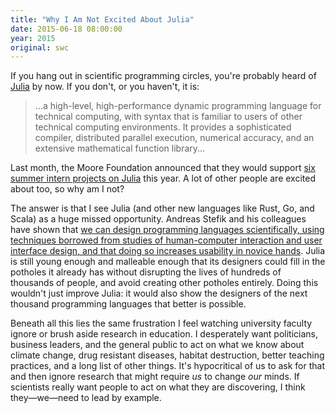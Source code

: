 ```yaml
---
title: "Why I Am Not Excited About Julia"
date: 2015-06-18 08:00:00
year: 2015
original: swc
---
```

<p>
  If you hang out in scientific programming circles,
  you're probably heard of <a href="http://julialang.org/">Julia</a> by now.
  If you don't, or you haven't,
  it is:
</p>
<blockquote>
  <p>
    ...a high-level, high-performance dynamic programming language for technical computing,
    with syntax that is familiar to users of other technical computing environments.
    It provides a sophisticated compiler, distributed parallel execution, numerical accuracy,
    and an extensive mathematical function library...
  </p>
</blockquote>
<p>
  Last month,
  the Moore Foundation announced that they would support
  <a href="http://julialang.org/blog/2015/05/jsoc-cfp/">six summer intern projects on Julia</a> this year.
  A lot of other people are excited about too,
  so why am I not?
</p>
<p>
  The answer is that I see Julia (and other new languages like Rust, Go, and Scala) as a huge missed opportunity.
  Andreas Stefik and his colleagues have shown that
  <a href="http://neverworkintheory.org/2014/01/29/stefik-siebert-syntax.html">we can design programming languages scientifically,
    using techniques borrowed from studies of human-computer interaction and user interface design,
    and that doing so increases usability in novice hands</a>.
  Julia is still young enough and malleable enough that its designers could fill in the potholes it already has
  without disrupting the lives of hundreds of thousands of people,
  and avoid creating other potholes entirely.
  Doing this wouldn't just improve Julia:
  it would also show the designers of the next thousand programming languages
  that better is possible.
</p>
<p>
  Beneath all this lies the same frustration I feel
  watching university faculty ignore or brush aside research in education.
  I desperately want politicians, business leaders, and the general public to act on
  what we know about climate change, drug resistant diseases, habitat destruction,
  better teaching practices,
  and a long list of other things.
  It's hypocritical of us to ask for that and then ignore research
  that might require <em>us</em> to change <em>our</em> minds.
  If scientists really want people to act on what they are discovering,
  I think they&mdash;we&mdash;need to lead by example.
</p>

